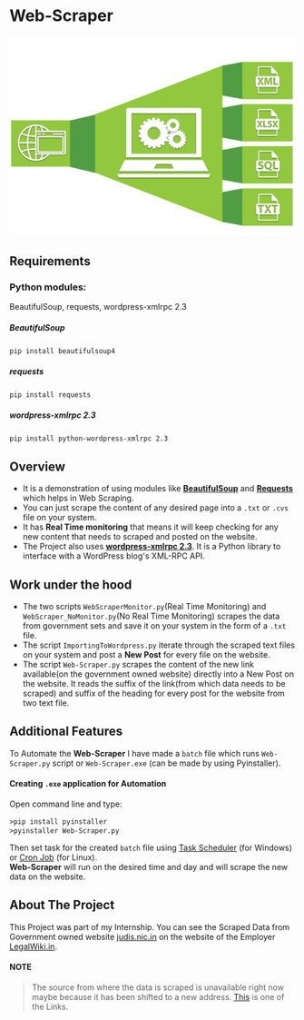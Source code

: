 # Web-Scraper
![Web-Scraper](Images/Web-Scraper.png?style=centerme)

## Requirements
### Python modules: 
BeautifulSoup, requests, wordpress-xmlrpc 2.3
##### BeautifulSoup
`pip install beautifulsoup4`
##### requests
`pip install requests`
##### wordpress-xmlrpc 2.3
`pip install python-wordpress-xmlrpc 2.3`

## Overview
* It is a demonstration of using modules like [**BeautifulSoup**](https://www.crummy.com/software/BeautifulSoup/bs4/doc/) and [**Requests**](http://docs.python-requests.org/en/master/) which helps in Web Scraping.
* You can just scrape the content of any desired page into a `.txt` or `.cvs` file on your system.
* It has **Real Time monitoring** that means it will keep checking for any new content that needs to scraped and posted on the website.
* The Project also uses [**wordpress-xmlrpc 2.3**](https://python-wordpress-xmlrpc.readthedocs.io/en/latest/). It is a Python library to interface with a WordPress blog's XML-RPC API.

## Work under the hood
* The two scripts `WebScraperMonitor.py`(Real Time Monitoring) and `WebScraper_NoMonitor.py`(No Real Time Monitoring) scrapes the data from government sets and save it on your system in the form of a `.txt` file.
* The script `ImportingToWordpress.py` iterate through the scraped text files on your system and post a **New Post** for every file on the website.
* The script `Web-Scraper.py` scrapes the content of the new link available(on the government owned website) directly into a New Post on the website. It reads the suffix of the link(from which data needs to be scraped) and suffix of the heading for every post for the website from two text file.

## Additional Features
To Automate the **Web-Scraper** I have made a `batch` file which runs `Web-Scraper.py` script or `Web-Scraper.exe` (can be made by using Pyinstaller).
#### Creating `.exe` application for Automation
Open command line and type:<br>
```
>pip install pyinstaller
>pyinstaller Web-Scraper.py
```
Then set task for the created `batch` file using [Task Scheduler](https://support.microsoft.com/en-us/help/814596/how-to-use-schtasks-exe-to-schedule-tasks-in-windows-server-2003) (for Windows) or [Cron Job](https://askubuntu.com/questions/2368/how-do-i-set-up-a-cron-job) (for Linux).<br>
**Web-Scraper** will run on the desired time and day and will scrape the new data on the website.


## About The Project
This Project was part of my Internship. You can see the Scraped Data from Government owned website <a href="http://judis.nic.in/">judis.nic.in</a> on the website of the Employer <a href="https://legalwiki.in/">LegalWiki.in</a>.

#### NOTE
>The source from where the data is scraped is unavailable right now maybe because it has been shifted to a new address. [This](http://judis.nic.in/supremecourt/imgst.aspx?filename=1) is one of the Links.
